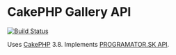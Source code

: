 # CakePHP Gallery API

[![Build Status](https://travis-ci.com/michalpirchala/galapi.svg?branch=master)](https://travis-ci.com/michalpirchala/galapi)

Uses [CakePHP](https://cakephp.org) 3.8.
Implements [PROGRAMATOR.SK API](http://api.programator.sk/docs).